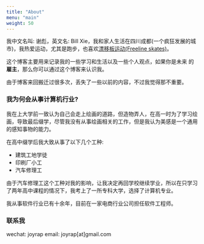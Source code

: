 ```yaml
---
title: "About"
menu: "main"
weight: 50
---
```


我中文名叫: 谢彪，英文名: Bill Xie，我和家人生活在四川成都(一个疯狂发展的城市)，我热爱运动，尤其是跑步，也喜欢[漂移板运动(Freeline skates)](https://freelineskatingz.com/)。

这个博客主要用来记录我的一些学习和生活以及一些个人观点，如果你是未来
的**雇主**，那么你可以通过这个博客来认识我。

由于博客来回搬迁过很多次，丢失了一些以前的内容，不过我觉得那不重要。

### 我为何会从事计算机行业?

我在上大学前一致认为自己会走上绘画的道路，但造物弄人，在高一时为了学习绘画，导致最后缀学，尽管我没有从事绘画相关的工作，但是我认为美感是一个通用的感知事物的能力。

在高中缀学后我大致从事了以下几个工种:

- 建筑工地学徒
- 印刷厂小工
- 汽车修理工

由于汽车修理工这个工种对我的影响，让我决定再回学校继续学业，所以在只学习了两年高中课程的情况下，我考上了一所专科大学，选择了计算机专业。

我从事软件行业已有十余年，目前在一家电商行业公司担任软件工程师。

### 联系我

wechat: joyrap
email: joyrap[at]gmail.com

